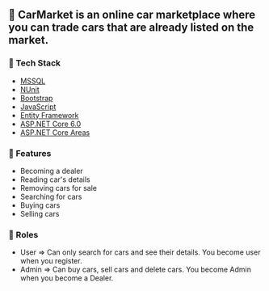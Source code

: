 ## :star2: CarMarket is an online car marketplace where you can trade cars that are already listed on the market.

<!-- TechStack -->
### :space_invader: Tech Stack

  <ul>
  <li><a href="https://www.microsoft.com/en-us/sql-server/">MSSQL</a></li>     
  <li><a href="https://nunit.org/">NUnit</a></li>  
  <li><a href="https://getbootstrap.com/">Bootstrap</a></li>         
  <li><a href="https://www.javascript.com/">JavaScript</a></li>
  <li><a href="https://learn.microsoft.com/en-us/ef/">Entity Framework</a></li>
  <li><a href="https://dotnet.microsoft.com/en-us/apps/aspnet">ASP.NET Core 6.0</a></li>
  <li><a href="https://learn.microsoft.com/en-us/aspnet/core/mvc/controllers/areas?view=aspnetcore-6.0">ASP.NET Core Areas</a></li>
  </ul>

<!-- Features -->
### :dart: Features

- Becoming a dealer
- Reading car's details
- Removing cars for sale
- Searching for cars
- Buying cars
- Selling cars

<!-- Roles -->
### :dart: Roles

- User => Can only search for cars and see their details. You become user when you register.
- Admin => Can buy cars, sell cars and delete cars. You become Admin when you become a Dealer. 
